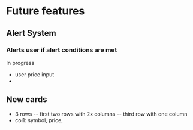 # Future features
## Alert System
### Alerts user if alert conditions are met
In progress
- user price input
- 

## New cards
- 3 rows
-- first two rows with 2x columns
-- third row with one column
- col1: symbol, price, 
